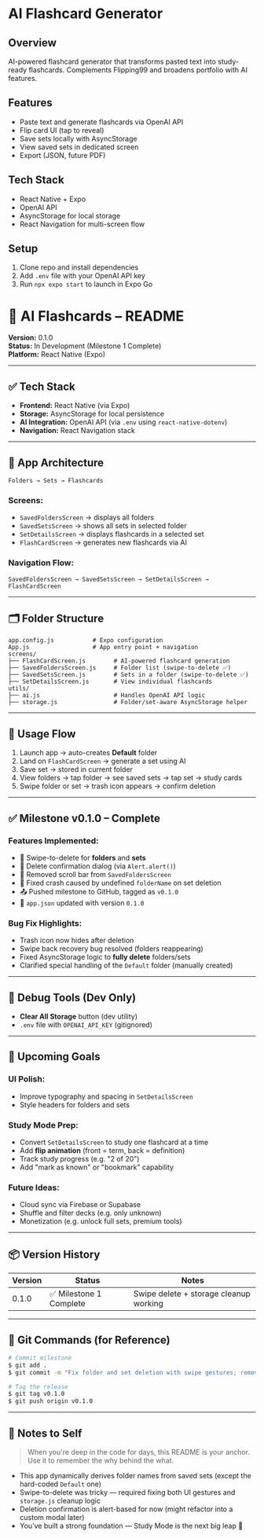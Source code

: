 # AI Flashcard Generator

## Overview
AI-powered flashcard generator that transforms pasted text into study-ready flashcards. Complements Flipping99 and broadens portfolio with AI features.

## Features
- Paste text and generate flashcards via OpenAI API
- Flip card UI (tap to reveal)
- Save sets locally with AsyncStorage
- View saved sets in dedicated screen
- Export (JSON, future PDF)

## Tech Stack
- React Native + Expo
- OpenAI API
- AsyncStorage for local storage
- React Navigation for multi-screen flow

## Setup
1. Clone repo and install dependencies
2. Add `.env` file with your OpenAI API key
3. Run `npx expo start` to launch in Expo Go


# 🧠 AI Flashcards – README

**Version:** 0.1.0  
**Status:** In Development (Milestone 1 Complete)  
**Platform:** React Native (Expo)

---

## ✅ Tech Stack

- **Frontend:** React Native (via Expo)
- **Storage:** AsyncStorage for local persistence
- **AI Integration:** OpenAI API (via `.env` using `react-native-dotenv`)
- **Navigation:** React Navigation stack

---

## 📐 App Architecture

```
Folders → Sets → Flashcards
```

### Screens:
- `SavedFoldersScreen` → displays all folders
- `SavedSetsScreen` → shows all sets in selected folder
- `SetDetailsScreen` → displays flashcards in a selected set
- `FlashCardScreen` → generates new flashcards via AI

### Navigation Flow:
```
SavedFoldersScreen → SavedSetsScreen → SetDetailsScreen → FlashCardScreen
```

---

## 🗂 Folder Structure

```
app.config.js           # Expo configuration
App.js                  # App entry point + navigation
screens/
├── FlashCardScreen.js        # AI-powered flashcard generation
├── SavedFoldersScreen.js     # Folder list (swipe-to-delete ✅)
├── SavedSetsScreen.js        # Sets in a folder (swipe-to-delete ✅)
├── SetDetailsScreen.js       # View individual flashcards
utils/
├── ai.js                     # Handles OpenAI API logic
├── storage.js                # Folder/set-aware AsyncStorage helper
```

---

## 🚀 Usage Flow

1. Launch app → auto-creates **Default** folder
2. Land on `FlashCardScreen` → generate a set using AI
3. Save set → stored in current folder
4. View folders → tap folder → see saved sets → tap set → study cards
5. Swipe folder or set → trash icon appears → confirm deletion

---

## ✅ Milestone v0.1.0 – Complete

### Features Implemented:
- 🔁 Swipe-to-delete for **folders** and **sets**
- 🧠 Delete confirmation dialog (via `Alert.alert()`)
- 🧹 Removed scroll bar from `SavedFoldersScreen`
- 🐛 Fixed crash caused by undefined `folderName` on set deletion
- 📤 Pushed milestone to GitHub, tagged as `v0.1.0`
- 📄 `app.json` updated with version `0.1.0`

### Bug Fix Highlights:
- Trash icon now hides after deletion
- Swipe back recovery bug resolved (folders reappearing)
- Fixed AsyncStorage logic to **fully delete** folders/sets
- Clarified special handling of the `Default` folder (manually created)

---

## 🧪 Debug Tools (Dev Only)

- **Clear All Storage** button (dev utility)
- `.env` file with `OPENAI_API_KEY` (gitignored)

---

## 🔮 Upcoming Goals

### UI Polish:
- Improve typography and spacing in `SetDetailsScreen`
- Style headers for folders and sets

### Study Mode Prep:
- Convert `SetDetailsScreen` to study one flashcard at a time
- Add **flip animation** (front = term, back = definition)
- Track study progress (e.g. "2 of 20")
- Add "mark as known" or "bookmark" capability

### Future Ideas:
- Cloud sync via Firebase or Supabase
- Shuffle and filter decks (e.g. only unknown)
- Monetization (e.g. unlock full sets, premium tools)

---

## 📦 Version History

| Version | Status                       | Notes                                 |
|---------|------------------------------|----------------------------------------|
| 0.1.0   | ✅ Milestone 1 Complete      | Swipe delete + storage cleanup working |

---

## 🧠 Git Commands (for Reference)

```bash
# Commit milestone
$ git add .
$ git commit -m "Fix folder and set deletion with swipe gestures; remove scroll bar on folders"

# Tag the release
$ git tag v0.1.0
$ git push origin v0.1.0
```

---

## 💬 Notes to Self

> When you're deep in the code for days, this README is your anchor. Use it to remember the why behind the what.

- This app dynamically derives folder names from saved sets (except the hard-coded `Default` one)
- Swipe-to-delete was tricky — required fixing both UI gestures and `storage.js` cleanup logic
- Deletion confirmation is alert-based for now (might refactor into a custom modal later)
- You’ve built a strong foundation — Study Mode is the next big leap 💪
